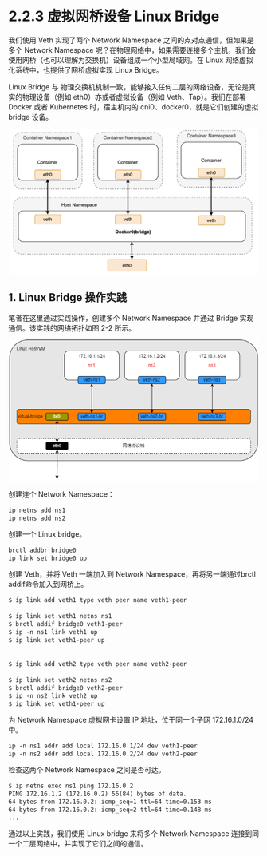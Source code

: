 # 2.2.3 虚拟网桥设备 Linux Bridge

我们使用 Veth 实现了两个 Network Namespace 之间的点对点通信，但如果是多个 Network Namespace 呢？在物理网络中，如果需要连接多个主机，我们会使用网桥（也可以理解为交换机）设备组成一个小型局域网。在 Linux 网络虚拟化系统中，也提供了网桥虚拟实现 Linux Bridge。

Linux Bridge 与 物理交换机机制一致，能够接入任何二层的网络设备，无论是真实的物理设备（例如 eth0）亦或者虚拟设备（例如 Veth、Tap）。我们在部署 Docker 或者 Kubernetes 时，宿主机内的 cni0、docker0，就是它们创建的虚拟 bridge 设备。


<div  align="center">
    <img src="../assets/bridge.png" width = "500"  align=center />
</div>

## 1. Linux Bridge 操作实践

笔者在这里通过实践操作，创建多个 Network Namespace 并通过 Bridge 实现通信。该实践的网络拓扑如图 2-2 所示。

<div  align="center">
    <img src="../assets/network_namespace_typology.png" width = "500"  align=center />
</div>

创建连个 Network Namespace：

```
ip netns add ns1
ip netns add ns2
```

创建一个 Linux bridge。

```
brctl addbr bridge0
ip link set bridge0 up
```

创建 Veth，并将 Veth 一端加入到 Network Namespace，再将另一端通过brctl addif命令加入到网桥上。

```
$ ip link add veth1 type veth peer name veth1-peer

$ ip link set veth1 netns ns1
$ brctl addif bridge0 veth1-peer
$ ip -n ns1 link veth1 up
$ ip link set veth1-peer up


$ ip link add veth2 type veth peer name veth2-peer

$ ip link set veth2 netns ns2
$ brctl addif bridge0 veth2-peer
$ ip -n ns2 link veth2 up
$ ip link set veth1-peer up
```

为 Network Namespace 虚拟网卡设置 IP 地址，位于同一个子网 172.16.1.0/24 中。

```
ip -n ns1 addr add local 172.16.0.1/24 dev veth1-peer
ip -n ns2 addr add local 172.16.0.2/24 dev veth2-peer
```

检查这两个 Network Namespace 之间是否可达。

```
$ ip netns exec ns1 ping 172.16.0.2
PING 172.16.1.2 (172.16.0.2) 56(84) bytes of data.
64 bytes from 172.16.0.2: icmp_seq=1 ttl=64 time=0.153 ms
64 bytes from 172.16.0.2: icmp_seq=2 ttl=64 time=0.148 ms
...
```

通过以上实践，我们使用 Linux bridge 来将多个 Network Namespace 连接到同一个二层网络中，并实现了它们之间的通信。
